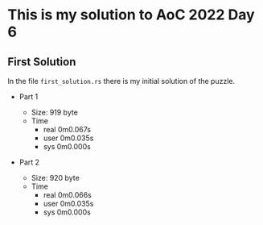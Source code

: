 # This is my solution to AoC 2022 Day 6

## First Solution

In the file `first_solution.rs` there is my initial solution of the puzzle.

- Part 1
  - Size: 919 byte
  - Time
    - real    0m0.067s
    - user    0m0.035s
    - sys     0m0.000s

- Part 2
  - Size: 920 byte
  - Time
    - real    0m0.066s
    - user    0m0.035s
    - sys     0m0.000s
